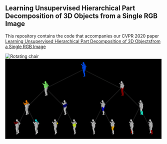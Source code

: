 ## Learning Unsupervised Hierarchical Part Decomposition of 3D Objects from a Single RGB Image

This repository contains the code that accompanies our CVPR 2020 paper
[Learning Unsupervised Hierarchical Part Decomposition of 3D Objectsfrom a Single RGB Image](https://paschalidoud.github.io/)

![Rotating chair](img/chair.gif)
![Punching human](img/human_punching.gif)
